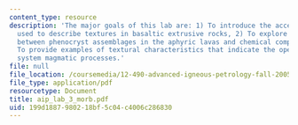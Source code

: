 ```yaml
---
content_type: resource
description: 'The major goals of this lab are: 1) To introduce the accepted terms
  used to describe textures in basaltic extrusive rocks, 2) To explore the relationship
  between phenocryst assemblages in the aphyric lavas and chemical composition, 3)
  To provide examples of textural characteristics that indicate the operation of open
  system magmatic processes.'
file: null
file_location: /coursemedia/12-490-advanced-igneous-petrology-fall-2005/199d1887980218bf5c04c4006c286830_aip_lab_3_morb.pdf
file_type: application/pdf
resourcetype: Document
title: aip_lab_3_morb.pdf
uid: 199d1887-9802-18bf-5c04-c4006c286830
---
```

